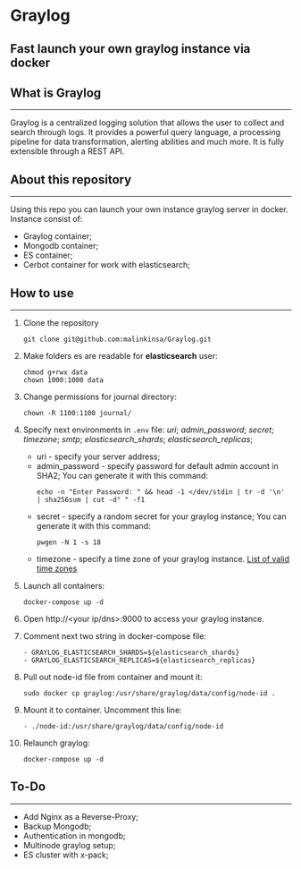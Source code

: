 # Graylog

Fast launch your own graylog instance via docker
---
## What is Graylog
---
Graylog is a centralized logging solution that allows the user to collect and search through logs. It provides a powerful query language, a processing pipeline for data transformation, alerting abilities and much more. It is fully extensible through a REST API.

## About this repository
---
Using this repo you can launch your own instance graylog server in docker.
Instance consist of:
*   Graylog container;
*   Mongodb container;
*   ES container;
*   Cerbot container for work with elasticsearch;
## How to use
---
1.  Clone the repository
    ```
    git clone git@github.com:malinkinsa/Graylog.git
    ```

2.  Make folders es are readable for **elasticsearch** user:
    ```
    chmod g+rwx data
    chown 1000:1000 data
    ```

3.  Change permissions for journal directory:
    ```
    chown -R 1100:1100 journal/
    ```

4.  Specify next environments in `.env` file: _uri_; _admin_password_; _secret_; _timezone_; _smtp_; _elasticsearch_shards_; _elasticsearch_replicas_; 
    *   uri - specify your server address;
    *   admin_password - specify password for default admin account in SHA2; You can generate it with this command: 
        ```
        echo -n "Enter Password: " && head -1 </dev/stdin | tr -d '\n' | sha256sum | cut -d" " -f1
        ```
    *   secret - specify a random secret for your graylog instance; You can generate it with this command:
        ```
        pwgen -N 1 -s 18
        ```
    *   timezone - specify a time zone of your graylog instance. [List of valid time zones](https://www.joda.org/joda-time/timezones.html)
5.  Launch all containers:
    ```
    docker-compose up -d
    ```
6.  Open http://<your ip/dns>:9000 to access your graylog instance.

7.  Comment next two string in docker-compose file:
    ```
    - GRAYLOG_ELASTICSEARCH_SHARDS=${elasticsearch_shards}
    - GRAYLOG_ELASTICSEARCH_REPLICAS=${elasticsearch_replicas}
    ``` 
8.  Pull out node-id file from container and mount it:
    ```
    sudo docker cp graylog:/usr/share/graylog/data/config/node-id .
    ```
9.  Mount it to container. Uncomment this line:
    ```
    - ./node-id:/usr/share/graylog/data/config/node-id
    ```
10. Relaunch graylog:
    ```
    docker-compose up -d
    ```

## To-Do
---

*   Add Nginx as a Reverse-Proxy;
*   Backup Mongodb;
*   Authentication in mongodb;
*   Multinode graylog setup;
*   ES cluster with x-pack;

